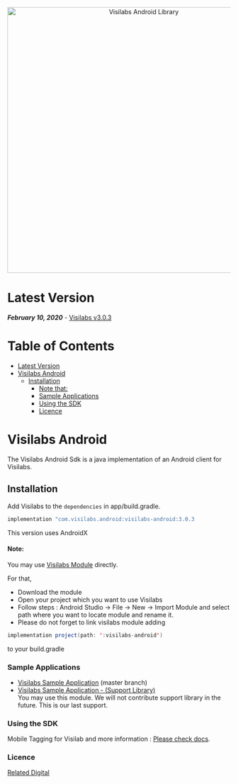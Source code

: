 
<p align="center">
  <a target="_blank" rel="noopener noreferrer" href="https://github.com/relateddigital/visilabs-android"><img src="https://github.com/relateddigital/visilabs-android/blob/master/app/visilabs.png" alt="Visilabs Android Library" width="600" style="max-width:100%;"></a>
</p>

# Latest Version 

***February 10, 2020*** - [Visilabs v3.0.3](https://github.com/relateddigital/visilabs-android/releases) 

# Table of Contents

- [Latest Version](#latest-version)
- [Visilabs Android](#visilabs-android)
  * [Installation](#installation)
      - [Note that:](#note-that-)
    + [Sample Applications](#sample-applications)
    + [Using the SDK](#using-the-sdk)
    + [Licence](#licence)
    
# Visilabs Android

The Visilabs Android Sdk is a java implementation of an Android client for Visilabs.

## Installation


Add Visilabs to the ```dependencies``` in app/build.gradle.

```java
implementation "com.visilabs.android:visilabs-android:3.0.3
```
This version uses AndroidX

#### Note: 
 
You may use  [Visilabs Module](https://github.com/relateddigital/visilabs-android/tree/master/visilabs-android) directly.

  For that, 
- Download the module
- Open your project which you want to use Visilabs
- Follow steps : Android Studio -> File -> New -> Import Module and select path where you want to locate module and rename it.
- Please do not forget to link visilabs module adding  
```java
implementation project(path: ':visilabs-android') 
```
to your build.gradle


### Sample Applications 

- [Visilabs Sample Application](https://github.com/relateddigital/visilabs-android/releases/tag/3.0.3) (master branch)
- [Visilabs Sample Application - (Support Library) ](https://github.com/relateddigital/visilabs-android/tree/support_library)      
You may use this module. We will not contribute support library in the future. This is our last support.


### Using the SDK

Mobile Tagging for Visilab and more information :  [Please check docs](https://docs.relateddigital.com/display/KB/Android+-+API+Setup). 

### Licence


 [Related Digital ](https://www.relateddigital.com/)
